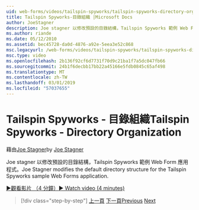 ```yaml
---
uid: web-forms/videos/tailspin-spyworks/tailspin-spyworks-directory-organization
title: Tailspin Spyworks-目錄組織 |Microsoft Docs
author: JoeStagner
description: Joe stagner 以修改預設的目錄結構，Tailspin Spyworks 範例 Web Form 應用程式。
ms.author: riande
ms.date: 05/12/2010
ms.assetid: bec45728-da0d-4876-a92e-5eea3e52c868
msc.legacyurl: /web-forms/videos/tailspin-spyworks/tailspin-spyworks-directory-organization
msc.type: video
ms.openlocfilehash: 2b136f92cf6d7731f70d9c21ba1f7a5dc047fb66
ms.sourcegitcommit: 24b1f6decbb17bb22a45166e5fdb0845c65af498
ms.translationtype: MT
ms.contentlocale: zh-TW
ms.lasthandoff: 03/01/2019
ms.locfileid: "57037655"
---
```

<a name="tailspin-spyworks---directory-organization"></a><span data-ttu-id="df777-103">Tailspin Spyworks - 目錄組織</span><span class="sxs-lookup"><span data-stu-id="df777-103">Tailspin Spyworks - Directory Organization</span></span>
====================
<span data-ttu-id="df777-104">藉由[Joe Stagner](https://github.com/JoeStagner)</span><span class="sxs-lookup"><span data-stu-id="df777-104">by [Joe Stagner](https://github.com/JoeStagner)</span></span>

<span data-ttu-id="df777-105">Joe stagner 以修改預設的目錄結構，Tailspin Spyworks 範例 Web Form 應用程式。</span><span class="sxs-lookup"><span data-stu-id="df777-105">Joe Stagner modifies the default directory structure for the Tailspin Spyworks sample Web Forms application.</span></span>

[<span data-ttu-id="df777-106">&#9654;觀看影片 （4 分鐘）</span><span class="sxs-lookup"><span data-stu-id="df777-106">&#9654; Watch video (4 minutes)</span></span>](https://channel9.msdn.com/Blogs/ASP-NET-Site-Videos/tailspin-spyworks-directory-organization)

> [!div class="step-by-step"]
> <span data-ttu-id="df777-107">[上一頁](tailspin-spyworks-intro-ui-and-edm.md)
> [下一頁](tailspin-spyworks-category-menu.md)</span><span class="sxs-lookup"><span data-stu-id="df777-107">[Previous](tailspin-spyworks-intro-ui-and-edm.md)
[Next](tailspin-spyworks-category-menu.md)</span></span>

